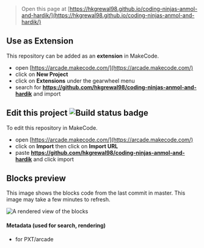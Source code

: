  


> Open this page at [https://hkgrewal98.github.io/coding-ninjas-anmol-and-hardik/](https://hkgrewal98.github.io/coding-ninjas-anmol-and-hardik/)

## Use as Extension

This repository can be added as an **extension** in MakeCode.

* open [https://arcade.makecode.com/](https://arcade.makecode.com/)
* click on **New Project**
* click on **Extensions** under the gearwheel menu
* search for **https://github.com/hkgrewal98/coding-ninjas-anmol-and-hardik** and import

## Edit this project ![Build status badge](https://github.com/hkgrewal98/coding-ninjas-anmol-and-hardik/workflows/MakeCode/badge.svg)

To edit this repository in MakeCode.

* open [https://arcade.makecode.com/](https://arcade.makecode.com/)
* click on **Import** then click on **Import URL**
* paste **https://github.com/hkgrewal98/coding-ninjas-anmol-and-hardik** and click import

## Blocks preview

This image shows the blocks code from the last commit in master.
This image may take a few minutes to refresh.

![A rendered view of the blocks](https://github.com/hkgrewal98/coding-ninjas-anmol-and-hardik/raw/master/.github/makecode/blocks.png)

#### Metadata (used for search, rendering)

* for PXT/arcade
<script src="https://makecode.com/gh-pages-embed.js"></script><script>makeCodeRender("{{ site.makecode.home_url }}", "{{ site.github.owner_name }}/{{ site.github.repository_name }}");</script>
